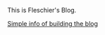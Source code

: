 This is Fleschier's Blog.

[Simple info of building the blog](https://fleschier.github.io/2018/04/hello-2018/)
